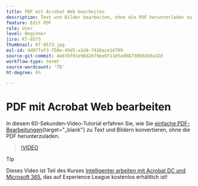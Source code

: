 ```yaml
---
title: PDF mit Acrobat Web bearbeiten
description: Text und Bilder bearbeiten, ohne die PDF herunterladen zu müssen
feature: Edit PDF
role: User
level: Beginner
jira: KT-8573
thumbnail: KT-8573.jpg
exl-id: 4d87faf3-758e-49d5-a1d4-7418ace14709
source-git-commit: 4e6fbf91e96d26f9ee8f1105ad68738b9450a32d
workflow-type: tm+mt
source-wordcount: '75'
ht-degree: 6%

---
```


# PDF mit Acrobat Web bearbeiten

In diesem 60-Sekunden-Video-Tutorial erfahren Sie, wie Sie [einfache PDF-Bearbeitungen](https://www.adobe.com/de/acrobat/online/pdf-editor.html){target="_blank"} zu Text und Bildern konvertieren, ohne die PDF herunterzuladen.

>[!VIDEO](https://video.tv.adobe.com/v/336362?quality=12&learn=on&hidetitle=true)

>[!TIP]
>
>Dieses Video ist Teil des Kurses [Intelligenter arbeiten mit Acrobat DC und Microsoft 365.](https://experienceleague.adobe.com/?recommended=Acrobat-U-1-2021.microsoft365) das auf Experience League kostenlos erhältlich ist!
